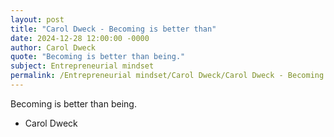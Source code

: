 ```yaml
---
layout: post
title: "Carol Dweck - Becoming is better than"
date: 2024-12-28 12:00:00 -0000
author: Carol Dweck
quote: "Becoming is better than being."
subject: Entrepreneurial mindset
permalink: /Entrepreneurial mindset/Carol Dweck/Carol Dweck - Becoming is better than
---
```


Becoming is better than being.

- Carol Dweck
